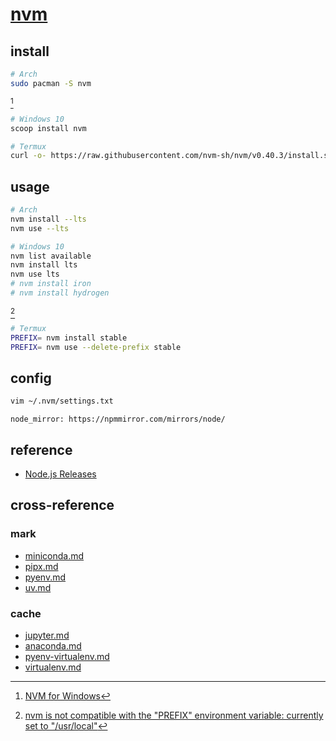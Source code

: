 # [nvm](https://github.com/nvm-sh/nvm)

## install

```sh
# Arch
sudo pacman -S nvm
```

[^1]

```sh
# Windows 10
scoop install nvm
```

```sh
# Termux
curl -o- https://raw.githubusercontent.com/nvm-sh/nvm/v0.40.3/install.sh | bash
```

## usage

```sh
# Arch
nvm install --lts
nvm use --lts
```

```sh
# Windows 10
nvm list available
nvm install lts
nvm use lts
# nvm install iron
# nvm install hydrogen
```

[^2]

```sh
# Termux
PREFIX= nvm install stable
PREFIX= nvm use --delete-prefix stable
```

## config

```sh
vim ~/.nvm/settings.txt
```

```
node_mirror: https://npmmirror.com/mirrors/node/
```

## reference

- [Node.js Releases](https://nodejs.org/en/about/previous-releases)

## cross-reference

### mark

- [miniconda.md](/lib/python/miniconda.md)
- [pipx.md](/lib/python/pipx.md)
- [pyenv.md](/lib/python/pyenv.md)
- [uv.md](/lib/python/uv.md)

### cache

- [jupyter.md](/lib/python/jupyter.md)
- [anaconda.md](/lib/python/anaconda.md)
- [pyenv-virtualenv.md](/lib/python/pyenv-virtualenv.md)
- [virtualenv.md](/lib/python/virtualenv.md)

[^1]: [NVM for Windows](https://github.com/coreybutler/nvm-windows)
[^2]: [nvm is not compatible with the "PREFIX" environment variable: currently set to "/usr/local"](https://github.com/nvm-sh/nvm/issues/1645)
